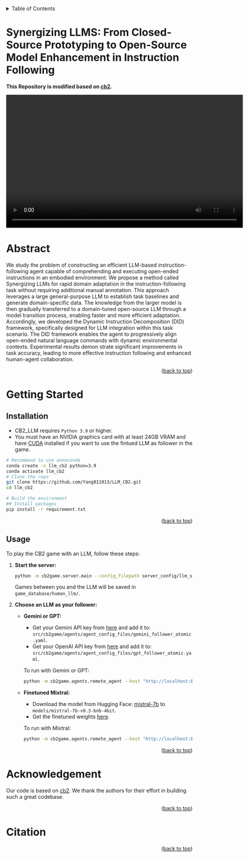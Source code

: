 <a id="readme-top"></a>

<!-- TABLE OF CONTENTS -->

<details>
  <summary>Table of Contents</summary>
  <ol>
    <li>
      <a href="#about-the-project">About The Project</a>
      <ul>
        <li><a href="#built-with">Built With</a></li>
      </ul>
    </li>
    <li>
      <a href="#getting-started">Getting Started</a>
      <ul>
        <li><a href="#prerequisites">Prerequisites</a></li>
        <li><a href="#installation">Installation</a></li>
      </ul>
    </li>
    <li><a href="#usage">Usage</a></li>
    <li><a href="#roadmap">Roadmap</a></li>
    <li><a href="#contributing">Contributing</a></li>
    <li><a href="#license">License</a></li>
    <li><a href="#contact">Contact</a></li>
    <li><a href="#acknowledgments">Acknowledgments</a></li>
  </ol>
</details>

<!-- ABOUT THE PROJECT -->
# Synergizing LLMS: From Closed-Source Prototyping to Open-Source Model Enhancement in Instruction Following

**This Repository is modified based on [cb2](https://github.com/lil-lab/cb2).**

<video width="640" height="360" controls>
  <source src="ab473981fb151765736fcb48dfdbaa30_raw.mp4" type="video/mp4">
  Your browser does not support the video tag.
</video>

# Abstract

We study the problem of constructing an efficient LLM-based instruction-following agent capable of comprehending and executing open-ended instructions in an embodied environment. We propose a method called Synergizing LLMs for rapid domain adaptation in the instruction-following task without requiring additional manual annotation. This approach leverages a large general-purpose LLM to establish task baselines and generate domain-specific data. The knowledge from the larger model is then gradually transferred to a domain-tuned open-source LLM through a model transition process, enabling faster and more efficient adaptation. Accordingly, we developed the Dynamic Instruction Decomposition (DID) framework, specifically designed for LLM integration within this task scenario. The DID framework enables the agent to progressively align open-ended natural language commands with dynamic environmental contexts. Experimental results demon strate significant improvements in task accuracy, leading to more effective instruction following and enhanced human-agent collaboration.

<p align="right">(<a href="#readme-top">back to top</a>)</p>

<!-- GETTING STARTED -->

# Getting Started

## Installation

- CB2_LLM requires `Python 3.9` or higher.
- You must have an NVIDIA graphics card with at least 24GB VRAM and have [CUDA](https://developer.nvidia.com/cuda-downloads) installed if you want to use the fintued LLM as follower in the game.

```sh
# Recommand to use annoconda
conda create -n llm_cb2 python=3.9
conda activate llm_cb2
# Clone the repo
git clone https://github.com/Yang011013/LLM_CB2.git
cd llm_cb2

# Build the environment
## Install packages
pip install -r requirement.txt
```

<p align="right">(<a href="#readme-top">back to top</a>)</p>

<!-- USAGE EXAMPLES -->

## Usage

To play the CB2 game with an LLM, follow these steps:

1. **Start the server:**

   ```sh
   python -m cb2game.server.main --config_filepath server_config/llm_server_config.yaml
   ```

   Games between you and the LLM will be saved in `game_database/human_llm/`.

2. **Choose an LLM as your follower:**

   - **Gemini or GPT:**
     - Get your Gemini API key from [here](https://aistudio.google.com/apikey) and add it to:
       `src/cb2game/agents/agent_config_files/gemini_follower_atomic.yaml`.
     - Get your OpenAI API key from [here](https://platform.openai.com/api-keys) and add it to:
       `src/cb2game/agents/agent_config_files/gpt_follower_atomic.yaml`.
   
     To run with Gemini or GPT:

     ```sh
     python -m cb2game.agents.remote_agent --host "http://localhost:8080" --agent_config_filepath <path_to_yaml_file>
     ```

   - **Finetuned Mixtral:**
     - Download the model from Hugging Face: [mistral-7b](https://huggingface.co/unsloth/mistral-7b-v0.3-bnb-4bit) to `models/mistral-7b-v0.3-bnb-4bit`.
     - Get the finetuned weights [here]().

     To run with Mixtral:

     ```sh
     python -m cb2game.agents.remote_agent --host "http://localhost:8080" --agent_config_filepath src/cb2game/agents/agent_config_files/fintuned_mixtral.yaml
     ```

<p align="right">(<a href="#readme-top">back to top</a>)</p>

<!-- Acknowledgement -->

# Acknowledgement

Our code is based on [cb2](https://github.com/lil-lab/cb2). We thank the authors for their effort in building such a great codebase.

<p align="right">(<a href="#readme-top">back to top</a>)</p>

<!-- CONTACT -->

# Citation



<p align="right">(<a href="#readme-top">back to top</a>)</p>
